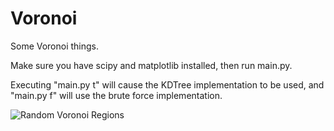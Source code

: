 # Voronoi
Some Voronoi things.

Make sure you have scipy and matplotlib installed, then run main.py.

Executing "main.py t" will cause the KDTree implementation to be used, and "main.py f" will use the brute force implementation.

![Random Voronoi Regions]((http://i.imgur.com/JrXzNHe.png))
